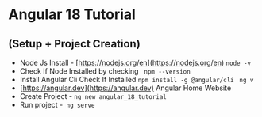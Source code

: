 # Angular 18 Tutorial

## (Setup + Project Creation)

* Node Js Install - [https://nodejs.org/en](https://nodejs.org/en)
  &#x20;  `node -v`
* Check If Node Installed by checking&#x20;
  &#x20; ` npm --version`
* &#x20;Install Angular Cli Check If Installed
  &#x20;  `npm install -g @angular/cli`
  &#x20; `  ng v   `
* [https://angular.dev](https://angular.dev)  Angular Home Website
* Create Project - `ng new angular_18_tutorial`
* Run project    -` ng serve`
